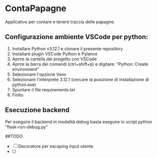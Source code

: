 # ContaPapagne
Applicativo per contare e tenere traccia delle papagne.


## Configurazione ambiente VSCode per python:
1. Installare Python v3.12.1 e clonare il presente repository
2. Installare plugin VSCode Python e Pylance
3. Aprire la cartella del progetto con VSCode
4. Aprire la barra dei comandi (ctrl+shift+p) e digitare: "Python: Create environment"
5. Selezionare l'opzione Venv
6. Selezionare l'interprete 3.12.1 (cercare la posizione di installazione di python.exe)
7. Spuntare il file requirements.txt
8. Finito

## Esecuzione backend
Per eseguire il backend in modalità debug basta eseguire lo script python "flask-run-debug.py"

##TODO
- [ ] Decoratore per escaping input utente
- [ ] 